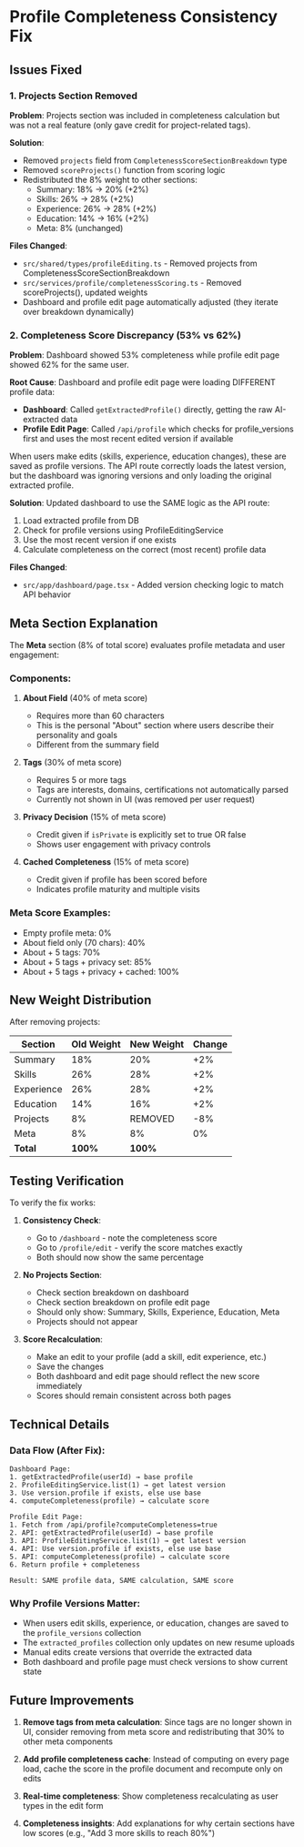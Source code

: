 # Profile Completeness Consistency Fix

## Issues Fixed

### 1. Projects Section Removed

**Problem**: Projects section was included in completeness calculation but was not a real feature (only gave credit for project-related tags).

**Solution**:

- Removed `projects` field from `CompletenessScoreSectionBreakdown` type
- Removed `scoreProjects()` function from scoring logic
- Redistributed the 8% weight to other sections:
  - Summary: 18% → 20% (+2%)
  - Skills: 26% → 28% (+2%)
  - Experience: 26% → 28% (+2%)
  - Education: 14% → 16% (+2%)
  - Meta: 8% (unchanged)

**Files Changed**:

- `src/shared/types/profileEditing.ts` - Removed projects from CompletenessScoreSectionBreakdown
- `src/services/profile/completenessScoring.ts` - Removed scoreProjects(), updated weights
- Dashboard and profile edit page automatically adjusted (they iterate over breakdown dynamically)

### 2. Completeness Score Discrepancy (53% vs 62%)

**Problem**: Dashboard showed 53% completeness while profile edit page showed 62% for the same user.

**Root Cause**: Dashboard and profile edit page were loading DIFFERENT profile data:

- **Dashboard**: Called `getExtractedProfile()` directly, getting the raw AI-extracted data
- **Profile Edit Page**: Called `/api/profile` which checks for profile_versions first and uses the most recent edited version if available

When users make edits (skills, experience, education changes), these are saved as profile versions. The API route correctly loads the latest version, but the dashboard was ignoring versions and only loading the original extracted profile.

**Solution**: Updated dashboard to use the SAME logic as the API route:

1. Load extracted profile from DB
2. Check for profile versions using ProfileEditingService
3. Use the most recent version if one exists
4. Calculate completeness on the correct (most recent) profile data

**Files Changed**:

- `src/app/dashboard/page.tsx` - Added version checking logic to match API behavior

## Meta Section Explanation

The **Meta** section (8% of total score) evaluates profile metadata and user engagement:

### Components:

1. **About Field** (40% of meta score)
   - Requires more than 60 characters
   - This is the personal "About" section where users describe their personality and goals
   - Different from the summary field

2. **Tags** (30% of meta score)
   - Requires 5 or more tags
   - Tags are interests, domains, certifications not automatically parsed
   - Currently not shown in UI (was removed per user request)

3. **Privacy Decision** (15% of meta score)
   - Credit given if `isPrivate` is explicitly set to true OR false
   - Shows user engagement with privacy controls

4. **Cached Completeness** (15% of meta score)
   - Credit given if profile has been scored before
   - Indicates profile maturity and multiple visits

### Meta Score Examples:

- Empty profile meta: 0%
- About field only (70 chars): 40%
- About + 5 tags: 70%
- About + 5 tags + privacy set: 85%
- About + 5 tags + privacy + cached: 100%

## New Weight Distribution

After removing projects:

| Section    | Old Weight | New Weight | Change |
| ---------- | ---------- | ---------- | ------ |
| Summary    | 18%        | 20%        | +2%    |
| Skills     | 26%        | 28%        | +2%    |
| Experience | 26%        | 28%        | +2%    |
| Education  | 14%        | 16%        | +2%    |
| Projects   | 8%         | REMOVED    | -8%    |
| Meta       | 8%         | 8%         | 0%     |
| **Total**  | **100%**   | **100%**   |        |

## Testing Verification

To verify the fix works:

1. **Consistency Check**:
   - Go to `/dashboard` - note the completeness score
   - Go to `/profile/edit` - verify the score matches exactly
   - Both should now show the same percentage

2. **No Projects Section**:
   - Check section breakdown on dashboard
   - Check section breakdown on profile edit page
   - Should only show: Summary, Skills, Experience, Education, Meta
   - Projects should not appear

3. **Score Recalculation**:
   - Make an edit to your profile (add a skill, edit experience, etc.)
   - Save the changes
   - Both dashboard and edit page should reflect the new score immediately
   - Scores should remain consistent across both pages

## Technical Details

### Data Flow (After Fix):

```
Dashboard Page:
1. getExtractedProfile(userId) → base profile
2. ProfileEditingService.list(1) → get latest version
3. Use version.profile if exists, else use base
4. computeCompleteness(profile) → calculate score

Profile Edit Page:
1. Fetch from /api/profile?computeCompleteness=true
2. API: getExtractedProfile(userId) → base profile
3. API: ProfileEditingService.list(1) → get latest version
4. API: Use version.profile if exists, else use base
5. API: computeCompleteness(profile) → calculate score
6. Return profile + completeness

Result: SAME profile data, SAME calculation, SAME score
```

### Why Profile Versions Matter:

- When users edit skills, experience, or education, changes are saved to the `profile_versions` collection
- The `extracted_profiles` collection only updates on new resume uploads
- Manual edits create versions that override the extracted data
- Both dashboard and profile page must check versions to show current state

## Future Improvements

1. **Remove tags from meta calculation**: Since tags are no longer shown in UI, consider removing from meta score and redistributing that 30% to other meta components

2. **Add profile completeness cache**: Instead of computing on every page load, cache the score in the profile document and recompute only on edits

3. **Real-time completeness**: Show completeness recalculating as user types in the edit form

4. **Completeness insights**: Add explanations for why certain sections have low scores (e.g., "Add 3 more skills to reach 80%")
